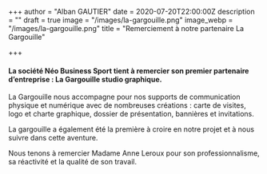+++
author = "Alban GAUTIER"
date = 2020-07-20T22:00:00Z
description = ""
draft = true
image = "/images/la-gargouille.png"
image_webp = "/images/la-gargouille.png"
title = "Remerciement à notre partenaire La Gargouille"

+++
#### La société Néo Business Sport tient à remercier son premier partenaire d’entreprise : La Gargouille studio graphique.

La Gargouille nous accompagne pour nos supports de communication physique et numérique avec de nombreuses créations : carte de visites, logo et charte graphique, dossier de présentation, bannières et invitations.

La gargouille a également été la première à croire en notre projet et à nous suivre dans cette aventure.

Nous tenons à remercier Madame Anne Leroux pour son professionnalisme, sa réactivité et la qualité de son travail.
